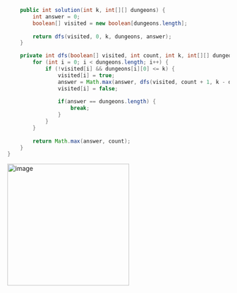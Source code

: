 ````java class Solution {
    public int solution(int k, int[][] dungeons) {
        int answer = 0;
        boolean[] visited = new boolean[dungeons.length];
        
        return dfs(visited, 0, k, dungeons, answer);
    }

    private int dfs(boolean[] visited, int count, int k, int[][] dungeons, int answer) {
        for (int i = 0; i < dungeons.length; i++) {
            if (!visited[i] && dungeons[i][0] <= k) {
                visited[i] = true;
                answer = Math.max(answer, dfs(visited, count + 1, k - dungeons[i][1], dungeons, answer));
                visited[i] = false;
                
                if(answer == dungeons.length) {
                    break;
                }
            }
        }
        
        return Math.max(answer, count);
    }
}

````
<img width="276" alt="image" src="https://github.com/woohyung0511/CNF_Coding_Study/assets/124226476/041a6b98-82f8-41cb-9cc9-cf4a867a4a5b">
